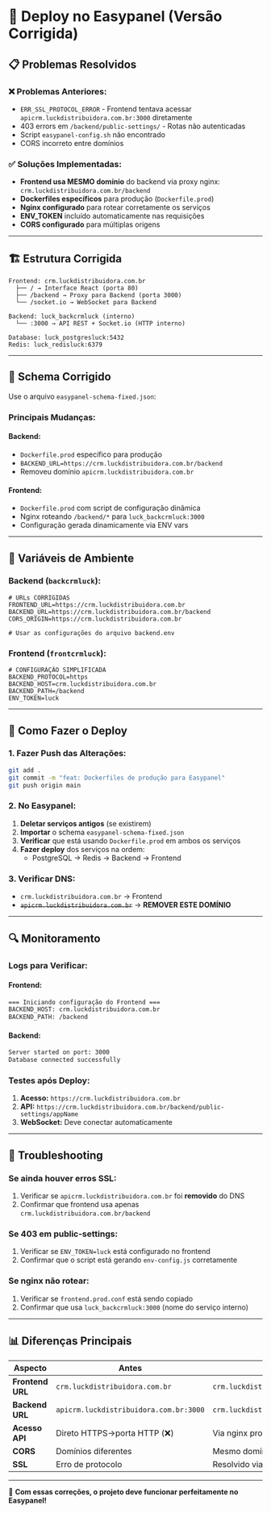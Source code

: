 # 🚀 Deploy no Easypanel (Versão Corrigida)

## 📋 **Problemas Resolvidos**

### ❌ **Problemas Anteriores:**
- `ERR_SSL_PROTOCOL_ERROR` - Frontend tentava acessar `apicrm.luckdistribuidora.com.br:3000` diretamente
- 403 errors em `/backend/public-settings/` - Rotas não autenticadas
- Script `easypanel-config.sh` não encontrado
- CORS incorreto entre domínios

### ✅ **Soluções Implementadas:**
- **Frontend usa MESMO domínio** do backend via proxy nginx: `crm.luckdistribuidora.com.br/backend`
- **Dockerfiles específicos** para produção (`Dockerfile.prod`)
- **Nginx configurado** para rotear corretamente os serviços
- **ENV_TOKEN** incluído automaticamente nas requisições
- **CORS configurado** para múltiplas origens

---

## 🏗️ **Estrutura Corrigida**

```
Frontend: crm.luckdistribuidora.com.br
  ├── / → Interface React (porta 80)
  ├── /backend → Proxy para Backend (porta 3000)
  └── /socket.io → WebSocket para Backend

Backend: luck_backcrmluck (interno)
  └── :3000 → API REST + Socket.io (HTTP interno)

Database: luck_postgresluck:5432
Redis: luck_redisluck:6379
```

---

## 📝 **Schema Corrigido**

Use o arquivo `easypanel-schema-fixed.json`:

### **Principais Mudanças:**

#### **Backend:**
- `Dockerfile.prod` específico para produção
- `BACKEND_URL=https://crm.luckdistribuidora.com.br/backend`
- Removeu domínio `apicrm.luckdistribuidora.com.br`

#### **Frontend:**
- `Dockerfile.prod` com script de configuração dinâmica
- Nginx roteando `/backend/*` para `luck_backcrmluck:3000`
- Configuração gerada dinamicamente via ENV vars

---

## 🔧 **Variáveis de Ambiente**

### **Backend (`backcrmluck`):**
```env
# URLs CORRIGIDAS
FRONTEND_URL=https://crm.luckdistribuidora.com.br
BACKEND_URL=https://crm.luckdistribuidora.com.br/backend
CORS_ORIGIN=https://crm.luckdistribuidora.com.br

# Usar as configurações do arquivo backend.env
```

### **Frontend (`frontcrmluck`):**
```env
# CONFIGURAÇÃO SIMPLIFICADA
BACKEND_PROTOCOL=https
BACKEND_HOST=crm.luckdistribuidora.com.br
BACKEND_PATH=/backend
ENV_TOKEN=luck
```

---

## 🚀 **Como Fazer o Deploy**

### **1. Fazer Push das Alterações:**
```bash
git add .
git commit -m "feat: Dockerfiles de produção para Easypanel"
git push origin main
```

### **2. No Easypanel:**
1. **Deletar serviços antigos** (se existirem)
2. **Importar** o schema `easypanel-schema-fixed.json`
3. **Verificar** que está usando `Dockerfile.prod` em ambos os serviços
4. **Fazer deploy** dos serviços na ordem:
   - PostgreSQL → Redis → Backend → Frontend

### **3. Verificar DNS:**
- `crm.luckdistribuidora.com.br` → Frontend
- ~~`apicrm.luckdistribuidora.com.br`~~ → **REMOVER ESTE DOMÍNIO**

---

## 🔍 **Monitoramento**

### **Logs para Verificar:**

#### **Frontend:**
```bash
=== Iniciando configuração do Frontend ===
BACKEND_HOST: crm.luckdistribuidora.com.br
BACKEND_PATH: /backend
```

#### **Backend:**
```bash
Server started on port: 3000
Database connected successfully
```

### **Testes após Deploy:**
1. **Acesso:** `https://crm.luckdistribuidora.com.br`
2. **API:** `https://crm.luckdistribuidora.com.br/backend/public-settings/appName`
3. **WebSocket:** Deve conectar automaticamente

---

## 🔧 **Troubleshooting**

### **Se ainda houver erros SSL:**
1. Verificar se `apicrm.luckdistribuidora.com.br` foi **removido** do DNS
2. Confirmar que frontend usa apenas `crm.luckdistribuidora.com.br/backend`

### **Se 403 em public-settings:**
1. Verificar se `ENV_TOKEN=luck` está configurado no frontend
2. Confirmar que o script está gerando `env-config.js` corretamente

### **Se nginx não rotear:**
1. Verificar se `frontend.prod.conf` está sendo copiado
2. Confirmar que usa `luck_backcrmluck:3000` (nome do serviço interno)

---

## 📊 **Diferenças Principais**

| Aspecto | Antes | Depois |
|---------|-------|--------|
| **Frontend URL** | `crm.luckdistribuidora.com.br` | `crm.luckdistribuidora.com.br` |
| **Backend URL** | `apicrm.luckdistribuidora.com.br:3000` | `crm.luckdistribuidora.com.br/backend` |
| **Acesso API** | Direto HTTPS→porta HTTP (❌) | Via nginx proxy (✅) |
| **CORS** | Domínios diferentes | Mesmo domínio |
| **SSL** | Erro de protocolo | Resolvido via proxy |

---

🎉 **Com essas correções, o projeto deve funcionar perfeitamente no Easypanel!** 